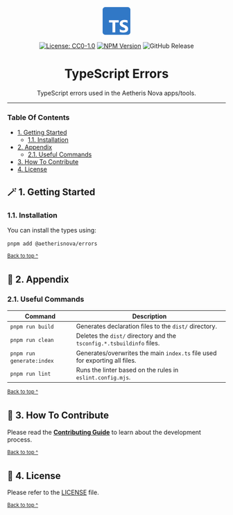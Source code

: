 <div align="center">
    <img alt="The TypeScript logo - a rounded corner blue square with a 'TS' in white" src="docs/images/icon@128x128.png" height="64" />
</div>

<div align="center">

[![License: CC0-1.0](https://img.shields.io/badge/License-CC0_1.0-brightgreen.svg)](./LICENSE)
[![NPM Version](https://img.shields.io/npm/v/%40aetherisnova%2Ferrors)](https://www.npmjs.com/package/%40aetherisnova/errors)
![GitHub Release](https://img.shields.io/github/v/release/aetheris-nova/instrumentum?filter=%40aetherisnova%2Ferrors*)

</div>

<h1 align="center">
  TypeScript Errors
</h1>

<p align="center">
  TypeScript errors used in the Aetheris Nova apps/tools.
</p>

---

### Table Of Contents

* [1. Getting Started](#-2-getting-started)
  - [1.1. Installation](#12-installation)
* [2. Appendix](#-2-appendix)
  - [2.1. Useful Commands](#21-useful-commands)
* [3. How To Contribute](#-3-how-to-contribute)
* [4. License](#-4-license)

## 🪄 1. Getting Started

### 1.1. Installation

You can install the types using:
```shell
pnpm add @aetherisnova/errors
```

<sup>[Back to top ^][table-of-contents]</sup>

## 📑 2. Appendix

### 2.1. Useful Commands

| Command                   | Description                                                                 |
|---------------------------|-----------------------------------------------------------------------------|
| `pnpm run build`          | Generates declaration files to the `dist/` directory.                       |
| `pnpm run clean`          | Deletes the `dist/` directory and the `tsconfig.*.tsbuildinfo` files.       |
| `pnpm run generate:index` | Generates/overwrites the main `index.ts` file used for exporting all files. |
| `pnpm run lint`           | Runs the linter based on the rules in `eslint.config.mjs`.                  |

<sup>[Back to top ^][table-of-contents]</sup>

## 👏 3. How To Contribute

Please read the [**Contributing Guide**][contribute] to learn about the development process.

<sup>[Back to top ^][table-of-contents]</sup>

## 📄 4. License

Please refer to the [LICENSE][license] file.

<sup>[Back to top ^][table-of-contents]</sup>

<!-- links -->
[contribute]: ../../CONTRIBUTING.md
[license]: LICENSE
[table-of-contents]: #table-of-contents


